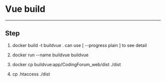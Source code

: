 # Vue build
--------------------
## Step
1. docker build -t buildvue .
can use [ --progress plain ] to see detail

2. docker run --name buildvue buildvue

3. docker cp buildvue:app/CodingForum_web/dist ./dist

4. cp .htaccess ./dist